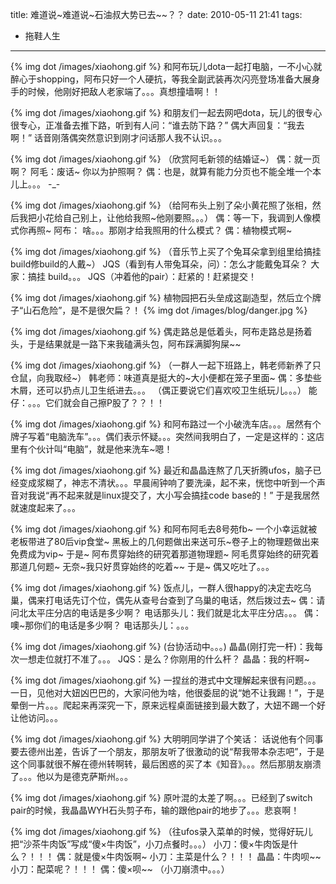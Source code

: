 title: 难道说~难道说~石油叔大势已去~~？？
date: 2010-05-11 21:41
tags: 
- 拖鞋人生
---

{% img dot /images/xiaohong.gif %} 和阿布玩儿dota一起打电脑，一不小心就醉心于shopping，阿布只好一个人硬抗，等我全副武装再次闪亮登场准备大展身手的时候，他刚好把敌人老家端了。。。真想撞墙啊！！

{% img dot /images/xiaohong.gif %} 和朋友们一起去网吧dota，玩儿的很专心很专心，正准备去推下路，听到有人问：“谁去防下路？” 偶大声回复：“我去啊！” 话音刚落偶突然意识到刚才问话那人我不认识。。。

{% img dot /images/xiaohong.gif %} （欣赏阿毛新领的结婚证~）
偶：就一页啊？
阿毛：废话~ 你以为护照啊？
偶：也是，就算有能力分页也不能全堆一个本儿上。。。 -_-

{% img dot /images/xiaohong.gif %} （给阿布头上别了朵小黄花照了张相，然后我把小花给自己别上，让他给我照~他刚要照。。。）
偶：等一下，我调到人像模式你再照~
阿布： 啥。。。那刚才给我照用的什么模式？
偶：植物模式啊~

{% img dot /images/xiaohong.gif %} （音乐节上买了个兔耳朵拿到组里给搞挂build修build的人戴~）
JQS（看到有人带兔耳朵，问）：怎么才能戴兔耳朵？
大家：搞挂 build。。。
JQS（冲着他的pair）：赶紧的！赶紧提交！

{% img dot /images/xiaohong.gif %} 植物园把石头垒成这副造型，然后立个牌子“山石危险”，是不是很欠扁？！
{% img dot /images/blog/danger.jpg %}

{% img dot /images/xiaohong.gif %} 偶走路总是低着头，阿布走路总是扬着头，于是结果就是一路下来我磕满头包，阿布踩满脚狗屎~~

{% img dot /images/xiaohong.gif %} （一群人一起下班路上，韩老师新养了只仓鼠，向我取经~）
韩老师：味道真是挺大的~大小便都在笼子里面~
偶：多垫些木屑，还可以扔点儿卫生纸进去。。。
（偶正要说它们喜欢咬卫生纸玩儿。。。）
能仔：。。。它们就会自己擦P股了？？！！

{% img dot /images/xiaohong.gif %} 和阿布路过一个小破洗车店。。。居然有个牌子写着“电脑洗车”。。。偶们表示怀疑。。。突然间我明白了，一定是这样的：这店里有个伙计叫“电脑”，就是他来洗车~嗯！

{% img dot /images/xiaohong.gif %} 最近和晶晶连熬了几天折腾ufos，脑子已经变成浆糊了，神志不清状。。。早晨闹钟响了要洗澡，起不来，恍惚中听到一个声音对我说“再不起来就是linux提交了，大小写会搞挂code base的！” 于是我居然就速度起来了。。。

{% img dot /images/xiaohong.gif %} 和阿布阿毛去8号苑fb~
一个小幸运就被老板带进了80后vip食堂~
黑板上的几何题做出来送可乐~卷子上的物理题做出来免费成为vip~
于是~
阿布贯穿始终的研究着那道物理题~
阿毛贯穿始终的研究着那道几何题~
无奈~我只好贯穿始终的吃着~~
于是~
偶又吃吐了。。。

{% img dot /images/xiaohong.gif %} 饭点儿，一群人很happy的决定去吃乌巢，偶来打电话先订个位，偶先从查号台查到了乌巢的电话，然后拨过去~
偶：请问北太平庄分店的电话是多少啊？
电话那头儿：我们就是北太平庄分店。。。
偶：噢~那你们的电话是多少啊？
电话那头儿：。。。

{% img dot /images/xiaohong.gif %}  (台协活动中。。。)
晶晶(刚打完一杆)：我每次一想走位就打不准了。。。
JQS：是么？你刚用的什么杆？
晶晶：我的杆啊~

{% img dot /images/xiaohong.gif %} 一捏丝的港式中文理解起来很有问题。。。一日，见他对大妞凶巴巴的，大家问他为啥，他很委屈的说“她不让我踢！”，于是晕倒一片。。。爬起来再深究一下，原来远程桌面链接到最大数了，大妞不踢一个好让他访问。。。

{% img dot /images/xiaohong.gif %} 大明明同学讲了个笑话：
话说他有个同事要去德州出差，告诉了一个朋友，那朋友听了很激动的说“帮我带本杂志吧”，于是这个同事就很不解在德州转啊转，最后困惑的买了本《知音》。。。然后那朋友崩溃了。。。他以为是德克萨斯州。。。

{% img dot /images/xiaohong.gif %} 原叶混的太差了啊。。。已经到了switch pair的时候，我晶晶WYH石头剪子布，输的跟他pair的地步了。。。悲哀啊！

{% img dot /images/xiaohong.gif %} （往ufos录入菜单的时候，觉得好玩儿把“沙茶牛肉饭”写成“傻×牛肉饭”，小刀点餐时。。。）
小刀：傻×牛肉饭是什么？！！！
偶：就是傻×牛肉饭啊~
小刀：主菜是什么？！！！
晶晶：牛肉呗~~
小刀：配菜呢？！！！
偶：傻×呗~~
（小刀崩溃中。。。）